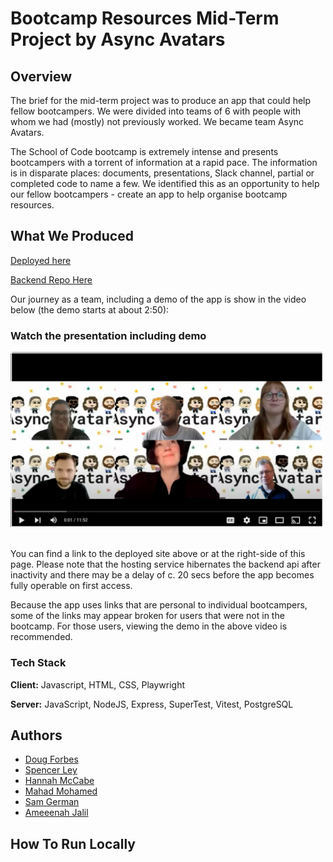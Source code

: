 <h1>Bootcamp Resources Mid-Term Project by Async Avatars</h1>

<h2>Overview</h2>

The brief for the mid-term project was to produce an app that could help fellow bootcampers.  We were divided into teams of 6 with people with whom we had (mostly) not previously worked.  We became team Async Avatars.

The School of Code bootcamp is extremely intense and presents bootcampers with a torrent of information at a rapid pace.  The information is in disparate places: documents, presentations, Slack channel, partial or completed code to name a few.  We identified this as an opportunity to help our fellow bootcampers - create an app to help organise bootcamp resources.

<h2>What We Produced</h2>

[Deployed here](https://front-end-project.onrender.com/)

[Backend Repo Here](https://github.com/Dug-F/MidTermProjectBackend)

Our journey as a team, including a demo of the app is show in the video below (the demo starts at about 2:50):
<br>

<h3>Watch the presentation including demo</h3>

<a href="https://www.youtube.com/watch?v=9HJvq3dETL8" title="Watch the video">
    <img src="/AsyncAvatars%20thumbnail.png" alt="Watch the video" width="500"/>
</a>

<br>
<br>

You can find a link to the deployed site above or at the right-side of this page.  Please note that the hosting service hibernates the backend api after inactivity and there may be a delay of c. 20 secs before the app becomes fully operable on first access.

Because the app uses links that are personal to individual bootcampers, some of the links may appear broken for users that were not in the bootcamp.  For those users, viewing the demo in the above video is recommended.

<H3>Tech Stack</H3>

**Client:** Javascript, HTML, CSS, Playwright

**Server:** JavaScript, NodeJS, Express, SuperTest, Vitest, PostgreSQL

<h2>Authors</h2>

- [Doug Forbes](https://github.com/Dug-F)
- [Spencer Ley](https://github.com/Spencerley)
- [Hannah McCabe](https://github.com/HannahMcCabe31)
- [Mahad Mohamed](https://github.com/MahadMohamed2)
- [Sam German](https://github.com/sam1234g)
- [Ameeenah Jalil](https://github.com/AmeenahJalil)

<h2>How To Run Locally</h2>




